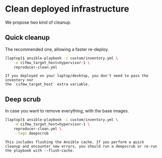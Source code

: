 # Clean deployed infrastructure

We propose two kind of cleanup.

## Quick cleanup
The recommended one, allowing a faster re-deploy.

```Bash
[laptop]$ ansible-playbook -i custom/inventory.yml \
    -e cifmw_target_host=hypervisor-1 \
    reproducer-clean.yml
```

~~~{tip}
If you deployed on your laptop/desktop, you don't need to pass the inventory nor
the `cifmw_target_host` extra variable.
~~~

## Deep scrub
In case you want to remove everything, with the base images.

```Bash
[laptop]$ ansible-playbook -i custom/inventory.yml \
    -e cifmw_target_host=hypervisor-1 \
    reproducer-clean.yml \
    --tags deepscrub
```

~~~{tip}
This includes flushing the Ansible cache. If you perform a quick cleanup and encounter new errors, you should run a deepscrub or re-run the playbook with --flush-cache.
~~~
